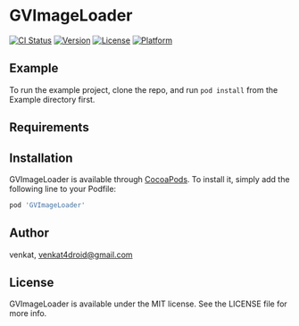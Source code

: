 # GVImageLoader

[![CI Status](https://img.shields.io/travis/venkat/GVImageLoader.svg?style=flat)](https://travis-ci.org/venkat/GVImageLoader)
[![Version](https://img.shields.io/cocoapods/v/GVImageLoader.svg?style=flat)](https://cocoapods.org/pods/GVImageLoader)
[![License](https://img.shields.io/cocoapods/l/GVImageLoader.svg?style=flat)](https://cocoapods.org/pods/GVImageLoader)
[![Platform](https://img.shields.io/cocoapods/p/GVImageLoader.svg?style=flat)](https://cocoapods.org/pods/GVImageLoader)

## Example

To run the example project, clone the repo, and run `pod install` from the Example directory first.

## Requirements

## Installation

GVImageLoader is available through [CocoaPods](https://cocoapods.org). To install
it, simply add the following line to your Podfile:

```ruby
pod 'GVImageLoader'
```

## Author

venkat, venkat4droid@gmail.com

## License

GVImageLoader is available under the MIT license. See the LICENSE file for more info.
